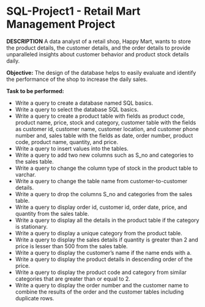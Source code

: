 # SQL-Project1 - Retail Mart Management Project

**DESCRIPTION**
A data analyst of a retail shop, Happy Mart, wants to store the product details, the customer details, and the order details to provide unparalleled insights about customer behavior and product stock details daily.

**Objective:**
The design of the database helps to easily evaluate and identify the performance of the shop to increase the daily sales.

**Task to be performed:**
- Write a query to create a database named SQL basics.
- Write a query to select the database SQL basics.
- Write a query to create a product table with fields as product code, product name, price, stock and category, customer table with the fields as customer id, customer name, customer location, and customer phone number and, sales table with the fields as date, order number, product code, product name, quantity, and price.
- Write a query to insert values into the tables.
- Write a query to add two new columns such as S_no and categories to the sales table.
- Write a query to change the column type of stock in the product table to varchar.
- Write a query to change the table name from customer-to-customer details.
- Write a query to drop the columns S_no and categories from the sales table.
- Write a query to display order id, customer id, order date, price, and quantity from the sales table.
- Write a query to display all the details in the product table if the category is stationary.
- Write a query to display a unique category from the product table.
- Write a query to display the sales details if quantity is greater than 2 and price is lesser than 500 from the sales table.
- Write a query to display the customer’s name if the name ends with a.
- Write a query to display the product details in descending order of the price.
- Write a query to display the product code and category from similar categories that are greater than or equal to 2.
- Write a query to display the order number and the customer name to combine the results of the order and the customer tables including duplicate rows.

